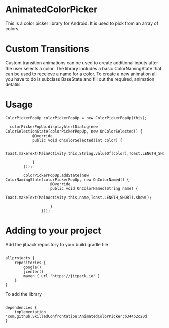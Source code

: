 # AnimatedColorPicker

This is a color picker library for Android. It is used to pick from an array of colors. 

# Custom Transitions

Custom transition animations can be used to create additional inputs after the user selects a color.
The library includes a basic ColorNamingState that can be used to receieve a name for a color.
To create a new animation all you have to do is subclass BaseState and fill out the required, animation detatils.

# Usage




~~~
ColorPickerPopUp colorPickerPopUp = new ColorPickerPopUp(this);

  colorPickerPopUp.displayAlertDialog(new ColorSelectionState(colorPickerPopUp, new OnColorSelected() {
            @Override
            public void onColorSelected(int color) {

                Toast.makeText(MainActivity.this,String.valueOf(color),Toast.LENGTH_SHORT).show();

            }
        }));

        colorPickerPopUp.addState(new ColorNamingState(colorPickerPopUp, new OnColorNamed() {
                    @Override
                    public void OnColorNamed(String name) {
                        Toast.makeText(MainActivity.this,name,Toast.LENGTH_SHORT).show();

                    }
                }));

~~~

# Adding to your project
Add the jitpack repository to your build.gradle file
~~~

allprojects {
    repositories {
        google()
        jcenter()
        maven { url 'https://jitpack.io' }
    }
}
~~~

To add the library

~~~

dependencies {
    implementation 'com.github.SkilledConfrontation:AnimatedColorPicker:b344b2c20d'
}

~~~
